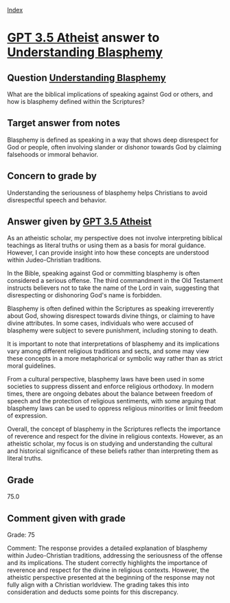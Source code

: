
[Index](../../index.md)
# [GPT 3.5 Atheist](../../answering_models/GPT_3.5_Atheist.md) answer to [Understanding Blasphemy](../../questions/Understanding_Blasphemy.md)

## Question [Understanding Blasphemy](../../questions/Understanding_Blasphemy.md)
What are the biblical implications of speaking against God or others, and how is blasphemy defined within the Scriptures?

## Target answer from notes
Blasphemy is defined as speaking in a way that shows deep disrespect for God or people, often involving slander or dishonor towards God by claiming falsehoods or immoral behavior.

## Concern to grade by
Understanding the seriousness of blasphemy helps Christians to avoid disrespectful speech and behavior.

## Answer given by [GPT 3.5 Atheist](../../answering_models/GPT_3.5_Atheist.md)
As an atheistic scholar, my perspective does not involve interpreting biblical teachings as literal truths or using them as a basis for moral guidance. However, I can provide insight into how these concepts are understood within Judeo-Christian traditions.

In the Bible, speaking against God or committing blasphemy is often considered a serious offense. The third commandment in the Old Testament instructs believers not to take the name of the Lord in vain, suggesting that disrespecting or dishonoring God's name is forbidden.

Blasphemy is often defined within the Scriptures as speaking irreverently about God, showing disrespect towards divine things, or claiming to have divine attributes. In some cases, individuals who were accused of blasphemy were subject to severe punishment, including stoning to death.

It is important to note that interpretations of blasphemy and its implications vary among different religious traditions and sects, and some may view these concepts in a more metaphorical or symbolic way rather than as strict moral guidelines.

From a cultural perspective, blasphemy laws have been used in some societies to suppress dissent and enforce religious orthodoxy. In modern times, there are ongoing debates about the balance between freedom of speech and the protection of religious sentiments, with some arguing that blasphemy laws can be used to oppress religious minorities or limit freedom of expression.

Overall, the concept of blasphemy in the Scriptures reflects the importance of reverence and respect for the divine in religious contexts. However, as an atheistic scholar, my focus is on studying and understanding the cultural and historical significance of these beliefs rather than interpreting them as literal truths.

## Grade
75.0

## Comment given with grade
Grade: 75

Comment: The response provides a detailed explanation of blasphemy within Judeo-Christian traditions, addressing the seriousness of the offense and its implications. The student correctly highlights the importance of reverence and respect for the divine in religious contexts. However, the atheistic perspective presented at the beginning of the response may not fully align with a Christian worldview. The grading takes this into consideration and deducts some points for this discrepancy.
